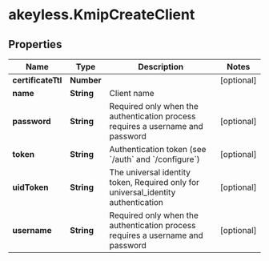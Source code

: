 # akeyless.KmipCreateClient

## Properties

Name | Type | Description | Notes
------------ | ------------- | ------------- | -------------
**certificateTtl** | **Number** |  | [optional] 
**name** | **String** | Client name | 
**password** | **String** | Required only when the authentication process requires a username and password | [optional] 
**token** | **String** | Authentication token (see &#x60;/auth&#x60; and &#x60;/configure&#x60;) | [optional] 
**uidToken** | **String** | The universal identity token, Required only for universal_identity authentication | [optional] 
**username** | **String** | Required only when the authentication process requires a username and password | [optional] 



